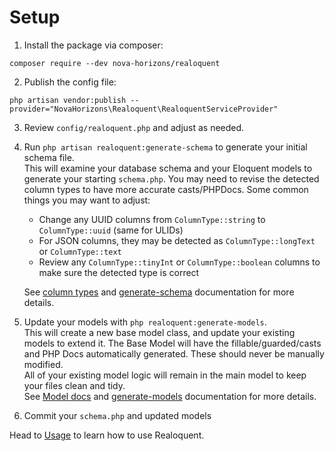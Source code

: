 # Setup

1. Install the package via composer:

`composer require --dev nova-horizons/realoquent`

2. Publish the config file:

`php artisan vendor:publish --provider="NovaHorizons\Realoquent\RealoquentServiceProvider"`

3. Review `config/realoquent.php` and adjust as needed.


4. Run `php artisan realoquent:generate-schema` to generate your initial schema file.  
   This will examine your database schema and your Eloquent models to generate your starting `schema.php`.
   You may need to revise the detected column types to have more accurate casts/PHPDocs. Some common things you may want to adjust:

    * Change any UUID columns from  `ColumnType::string` to `ColumnType::uuid` (same for ULIDs)
    * For JSON columns, they may be detected as `ColumnType::longText` or `ColumnType::text`
    * Review any `ColumnType::tinyInt` or `ColumnType::boolean` columns to make sure the detected type is correct

   See [column types](schema-management/columns.md#column-types) and  [generate-schema](commands/generate-schema.md) documentation for more details.


5. Update your models with `php realoquent:generate-models`.  
   This will create a new base model class, and update your existing models to extend it.
   The Base Model will have the fillable/guarded/casts and PHP Docs automatically generated. These should never be manually modified.  
   All of your existing model logic will remain in the main model to keep your files clean and tidy.  
   See [Model docs](eloquent/models.md) and [generate-models](commands/generate-models.md) documentation for more details.


6. Commit your `schema.php` and updated models 

Head to [Usage](usage.md) to learn how to use Realoquent.
